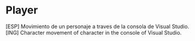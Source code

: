 # Player
[ESP] Movimiento de un personaje a traves de la consola de Visual Studio.
[ING] Character movement of character in the console of Visual Studio.
